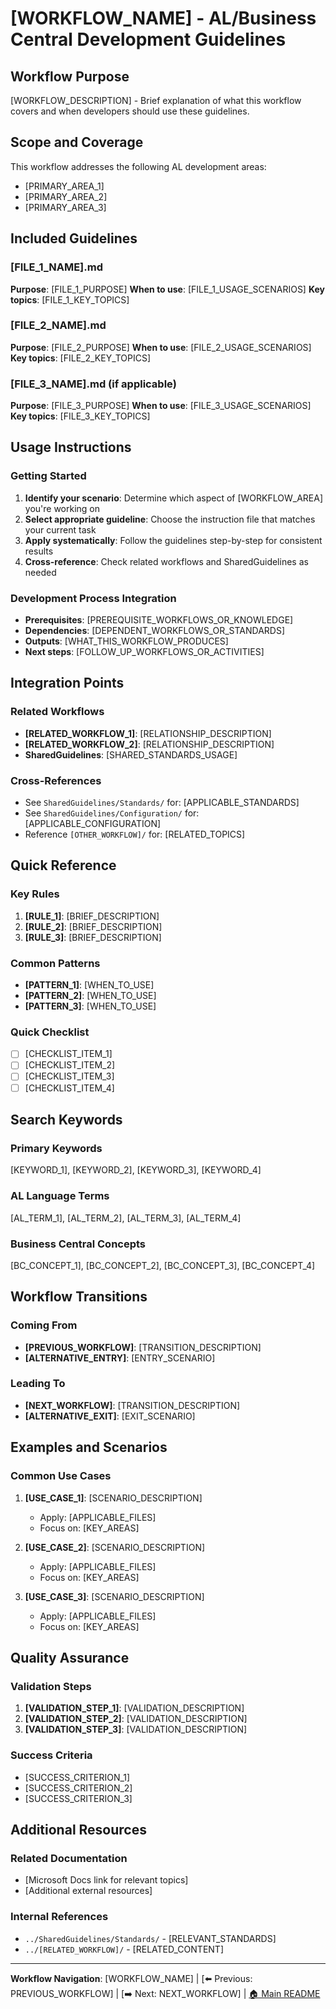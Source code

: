 ﻿# [WORKFLOW_NAME] - AL/Business Central Development Guidelines

## Workflow Purpose

[WORKFLOW_DESCRIPTION] - Brief explanation of what this workflow covers and when developers should use these guidelines.

## Scope and Coverage

This workflow addresses the following AL development areas:
- [PRIMARY_AREA_1]
- [PRIMARY_AREA_2]
- [PRIMARY_AREA_3]

## Included Guidelines

### [FILE_1_NAME].md
**Purpose**: [FILE_1_PURPOSE]
**When to use**: [FILE_1_USAGE_SCENARIOS]
**Key topics**: [FILE_1_KEY_TOPICS]

### [FILE_2_NAME].md
**Purpose**: [FILE_2_PURPOSE]
**When to use**: [FILE_2_USAGE_SCENARIOS]
**Key topics**: [FILE_2_KEY_TOPICS]

### [FILE_3_NAME].md (if applicable)
**Purpose**: [FILE_3_PURPOSE]
**When to use**: [FILE_3_USAGE_SCENARIOS]
**Key topics**: [FILE_3_KEY_TOPICS]

## Usage Instructions

### Getting Started
1. **Identify your scenario**: Determine which aspect of [WORKFLOW_AREA] you're working on
2. **Select appropriate guideline**: Choose the instruction file that matches your current task
3. **Apply systematically**: Follow the guidelines step-by-step for consistent results
4. **Cross-reference**: Check related workflows and SharedGuidelines as needed

### Development Process Integration
- **Prerequisites**: [PREREQUISITE_WORKFLOWS_OR_KNOWLEDGE]
- **Dependencies**: [DEPENDENT_WORKFLOWS_OR_STANDARDS]
- **Outputs**: [WHAT_THIS_WORKFLOW_PRODUCES]
- **Next steps**: [FOLLOW_UP_WORKFLOWS_OR_ACTIVITIES]

## Integration Points

### Related Workflows
- **[RELATED_WORKFLOW_1]**: [RELATIONSHIP_DESCRIPTION]
- **[RELATED_WORKFLOW_2]**: [RELATIONSHIP_DESCRIPTION]
- **SharedGuidelines**: [SHARED_STANDARDS_USAGE]

### Cross-References
- See `SharedGuidelines/Standards/` for: [APPLICABLE_STANDARDS]
- See `SharedGuidelines/Configuration/` for: [APPLICABLE_CONFIGURATION]
- Reference `[OTHER_WORKFLOW]/` for: [RELATED_TOPICS]

## Quick Reference

### Key Rules
1. **[RULE_1]**: [BRIEF_DESCRIPTION]
2. **[RULE_2]**: [BRIEF_DESCRIPTION]
3. **[RULE_3]**: [BRIEF_DESCRIPTION]

### Common Patterns
- **[PATTERN_1]**: [WHEN_TO_USE]
- **[PATTERN_2]**: [WHEN_TO_USE]
- **[PATTERN_3]**: [WHEN_TO_USE]

### Quick Checklist
- [ ] [CHECKLIST_ITEM_1]
- [ ] [CHECKLIST_ITEM_2]
- [ ] [CHECKLIST_ITEM_3]
- [ ] [CHECKLIST_ITEM_4]

## Search Keywords

### Primary Keywords
[KEYWORD_1], [KEYWORD_2], [KEYWORD_3], [KEYWORD_4]

### AL Language Terms
[AL_TERM_1], [AL_TERM_2], [AL_TERM_3], [AL_TERM_4]

### Business Central Concepts
[BC_CONCEPT_1], [BC_CONCEPT_2], [BC_CONCEPT_3], [BC_CONCEPT_4]

## Workflow Transitions

### Coming From
- **[PREVIOUS_WORKFLOW]**: [TRANSITION_DESCRIPTION]
- **[ALTERNATIVE_ENTRY]**: [ENTRY_SCENARIO]

### Leading To
- **[NEXT_WORKFLOW]**: [TRANSITION_DESCRIPTION]
- **[ALTERNATIVE_EXIT]**: [EXIT_SCENARIO]

## Examples and Scenarios

### Common Use Cases
1. **[USE_CASE_1]**: [SCENARIO_DESCRIPTION]
   - Apply: [APPLICABLE_FILES]
   - Focus on: [KEY_AREAS]

2. **[USE_CASE_2]**: [SCENARIO_DESCRIPTION]
   - Apply: [APPLICABLE_FILES]
   - Focus on: [KEY_AREAS]

3. **[USE_CASE_3]**: [SCENARIO_DESCRIPTION]
   - Apply: [APPLICABLE_FILES]
   - Focus on: [KEY_AREAS]

## Quality Assurance

### Validation Steps
1. **[VALIDATION_STEP_1]**: [VALIDATION_DESCRIPTION]
2. **[VALIDATION_STEP_2]**: [VALIDATION_DESCRIPTION]
3. **[VALIDATION_STEP_3]**: [VALIDATION_DESCRIPTION]

### Success Criteria
- [SUCCESS_CRITERION_1]
- [SUCCESS_CRITERION_2]
- [SUCCESS_CRITERION_3]

## Additional Resources

### Related Documentation
- [Microsoft Docs link for relevant topics]
- [Additional external resources]

### Internal References
- `../SharedGuidelines/Standards/` - [RELEVANT_STANDARDS]
- `../[RELATED_WORKFLOW]/` - [RELATED_CONTENT]

---

**Workflow Navigation**: [WORKFLOW_NAME] | [⬅️ Previous: PREVIOUS_WORKFLOW] | [➡️ Next: NEXT_WORKFLOW] | [🏠 Main README](../README.md)
